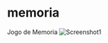 # memoria
Jogo de Memoria
![Screenshot1](https://www.facebook.com/photo/download/?fbid=961006457395402&ext=1525743184&hash=AeQoEwR_S-i51xR-)
